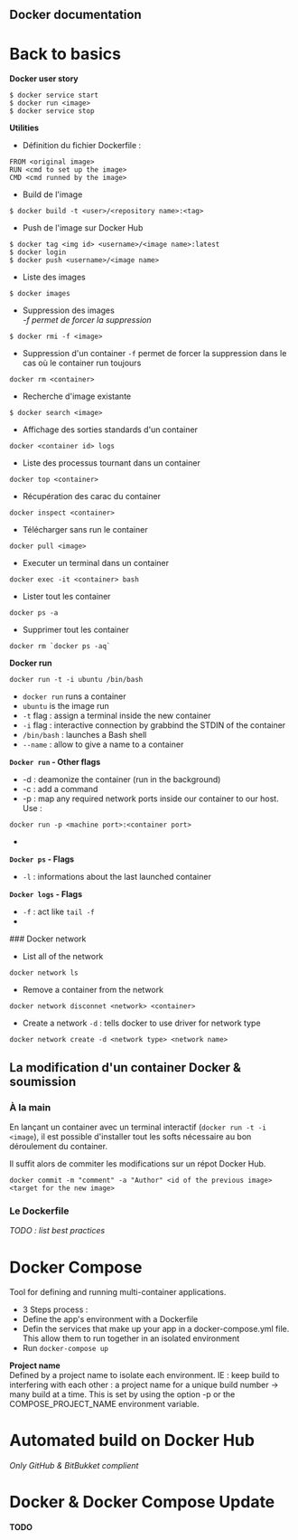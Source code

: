 Docker documentation
---

# Back to basics

**Docker user story**
```shell
$ docker service start
$ docker run <image>
$ docker service stop
```

**Utilities**
- Définition du fichier Dockerfile :
```
FROM <original image>
RUN <cmd to set up the image>
CMD <cmd runned by the image>
```

- Build de l'image
```shell
$ docker build -t <user>/<repository name>:<tag>
```

- Push de l'image sur Docker Hub
```shell
$ docker tag <img id> <username>/<image name>:latest
$ docker login
$ docker push <username>/<image name>
```

- Liste des images
```shell
$ docker images
```

- Suppression des images  
_-f permet de forcer la suppression_
```shell
$ docker rmi -f <image>
```

- Suppression d'un container
`-f` permet de forcer la suppression dans le cas où le container run toujours
```shell
docker rm <container>
```

- Recherche d'image existante
```shell
$ docker search <image>
```

- Affichage des sorties standards d'un container
```shell
docker <container id> logs
```

- Liste des processus tournant dans un container
```shell
docker top <container>
```

- Récupération des carac du container
```shell
docker inspect <container>
```

- Télécharger sans run le container
```shell
docker pull <image>
```

- Executer un terminal dans un container
```shell
docker exec -it <container> bash
```

- Lister tout les container
```
docker ps -a
```

- Supprimer tout les container
```shell
docker rm `docker ps -aq`
```

**Docker run**
```shell
docker run -t -i ubuntu /bin/bash
```
* `docker run` runs a container
* `ubuntu` is the image run
* `-t` flag : assign a terminal inside the new container
* `-i` flag : interactive connection by grabbind the STDIN of the container
* `/bin/bash` : launches a Bash shell
* `--name` : allow to give a name to a container

**`Docker run` - Other flags**
* -d : deamonize the container (run in the background)
* -c : add a command
* -p : map any required network ports inside our container to our host.  
Use :
```shell
docker run -p <machine port>:<container port>
```
*


**`Docker ps` - Flags**
* `-l` : informations about the last launched container


**`Docker logs` - Flags**
* `-f` : act like `tail -f`
*

### Docker network
* List all of the network
```shell
docker network ls
```

* Remove a container from the network
```shell
docker network disconnet <network> <container>
```

* Create a network
`-d` : tells docker to use driver for network type
```shell
docker network create -d <network type> <network name>
```



## La modification d'un container Docker & soumission
### À la main
En lançant un container avec un terminal interactif (`docker run -t -i <image`), il est possible d'installer tout les softs nécessaire au bon déroulement du container.

Il suffit alors de commiter les modifications sur un répot Docker Hub.
```shell
docker commit -m "comment" -a "Author" <id of the previous image> <target for the new image>
```

### Le Dockerfile

_TODO : list best practices_




# Docker Compose
 Tool for defining and running multi-container applications.
 - 3 Steps process :
  - Define the app's environment with a Dockerfile
  - Defin the services that make up your app in a docker-compose.yml file. This allow them to run together in an isolated environment
  - Run `docker-compose up`

**Project name**  
  Defined by a project name to isolate each environment. IE : keep build to interfering with each other : a project name for a unique build number -> many build at a time. This is set by using the option -p or the COMPOSE_PROJECT_NAME environment variable.

# Automated build on Docker Hub

_Only GitHub & BitBukket complient_

# Docker & Docker Compose Update
**TODO**
